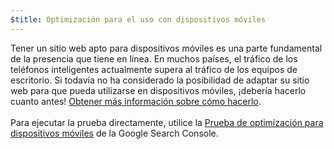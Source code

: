 ```yaml
---
$title: Optimización para el uso con dispositivos móviles
---
```


Tener un sitio web apto para dispositivos móviles es una parte fundamental de la presencia que tiene en línea. En muchos países, el tráfico de los teléfonos inteligentes actualmente supera al tráfico de los equipos de escritorio. Si todavía no ha considerado la posibilidad de adaptar su sitio web para que pueda utilizarse en dispositivos móviles, ¡debería hacerlo cuanto antes! [Obtener más información sobre cómo hacerlo](https://support.google.com/webmasters/answer/6352293#blocked-resources). <br><br>Para ejecutar la prueba directamente, utilice la [Prueba de optimización para dispositivos móviles](https://search.google.com/test/mobile-friendly) de la Google Search Console.
